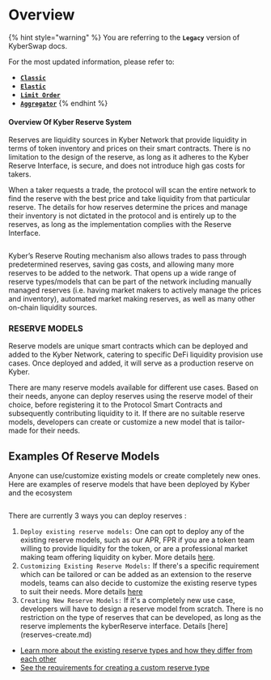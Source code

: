 # Overview

{% hint style="warning" %}
You are referring to the **`Legacy`** version of KyberSwap docs.

For the most updated information, please refer to:

* [**`Classic`**](broken-reference)
* [**`Elastic`**](../../kyberswap-elastic/)
* [**`Limit Order`**](../../../../kyberswap-solutions/limit-order/)
* [**`Aggregator`**](../../../../kyberswap-solutions/kyberswap-aggregator/)
{% endhint %}

#### Overview Of Kyber Reserve System[​](https://docs.kyberswap.com/Legacy/reserves/getting-started/overview#overview-of-kyber-reserve-system) <a href="#overview-of-kyber-reserve-system" id="overview-of-kyber-reserve-system"></a>

Reserves are liquidity sources in Kyber Network that provide liquidity in terms of token inventory and prices on their smart contracts. There is no limitation to the design of the reserve, as long as it adheres to the Kyber Reserve Interface, is secure, and does not introduce high gas costs for takers.

When a taker requests a trade, the protocol will scan the entire network to find the reserve with the best price and take liquidity from that particular reserve. The details for how reserves determine the prices and manage their inventory is not dictated in the protocol and is entirely up to the reserves, as long as the implementation complies with the Reserve Interface.

<figure><img src="https://docs.kyberswap.com/assets/images/request-2fa1f63163f5d48be18f1bd46296baf1.png" alt=""><figcaption></figcaption></figure>

Kyber’s Reserve Routing mechanism also allows trades to pass through predetermined reserves, saving gas costs, and allowing many more reserves to be added to the network. That opens up a wide range of reserve types/models that can be part of the network including manually managed reserves (i.e. having market makers to actively manage the prices and inventory), automated market making reserves, as well as many other on-chain liquidity sources.

### RESERVE MODELS[​](https://docs.kyberswap.com/Legacy/reserves/getting-started/overview#reserve-models) <a href="#reserve-models" id="reserve-models"></a>

Reserve models are unique smart contracts which can be deployed and added to the Kyber Network, catering to specific DeFi liquidity provision use cases. Once deployed and added, it will serve as a production reserve on Kyber.

There are many reserve models available for different use cases. Based on their needs, anyone can deploy reserves using the reserve model of their choice, before registering it to the Protocol Smart Contracts and subsequently contributing liquidity to it. If there are no suitable reserve models, developers can create or customize a new model that is tailor-made for their needs.

## Examples Of Reserve Models

Anyone can use/customize existing models or create completely new ones. Here are examples of reserve models that have been deployed by Kyber and the ecosystem

<figure><img src="https://docs.kyberswap.com/assets/images/deploy-002980ab8e84e29641a86d1237711ca3.png" alt=""><figcaption></figcaption></figure>

There are currently 3 ways you can deploy reserves :

1. `Deploy existing reserve models:` One can opt to deploy any of the existing reserve models, such as our APR, FPR if you are a token team willing to provide liquidity for the token, or are a professional market making team offering liquidity on kyber. More details [here](https://docs.kyberswap.com/Legacy/reserves/getting-started/Reserves-automatedpricereserve.md).
2. `Customizing Existing Reserve Models:` If there's a specific requirement which can be tailored or can be added as an extension to the reserve models, teams can also decide to customize the existing reserve types to suit their needs. More details [here](https://docs.kyberswap.com/Legacy/reserves/getting-started/reserves-Customize.md)
3. `Creating New Reserve Models:` If it's a completely new use case, developers will have to design a reserve model from scratch. There is no restriction on the type of reserves that can be developed, as long as the reserve implements the kyberReserve interface. Details \[here] (reserves-create.md)

* [Learn more about the existing reserve types and how they differ from each other](https://docs.kyberswap.com/Legacy/reserves/getting-started/reserves-types.md)
* [See the requirements for creating a custom reserve type](https://docs.kyberswap.com/Legacy/reserves/getting-started/reserves-requirements.md)

